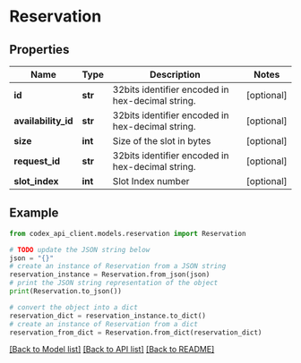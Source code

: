 # Reservation


## Properties

Name | Type | Description | Notes
------------ | ------------- | ------------- | -------------
**id** | **str** | 32bits identifier encoded in hex-decimal string. | [optional] 
**availability_id** | **str** | 32bits identifier encoded in hex-decimal string. | [optional] 
**size** | **int** | Size of the slot in bytes | [optional] 
**request_id** | **str** | 32bits identifier encoded in hex-decimal string. | [optional] 
**slot_index** | **int** | Slot Index number | [optional] 

## Example

```python
from codex_api_client.models.reservation import Reservation

# TODO update the JSON string below
json = "{}"
# create an instance of Reservation from a JSON string
reservation_instance = Reservation.from_json(json)
# print the JSON string representation of the object
print(Reservation.to_json())

# convert the object into a dict
reservation_dict = reservation_instance.to_dict()
# create an instance of Reservation from a dict
reservation_from_dict = Reservation.from_dict(reservation_dict)
```
[[Back to Model list]](../README.md#documentation-for-models) [[Back to API list]](../README.md#documentation-for-api-endpoints) [[Back to README]](../README.md)


